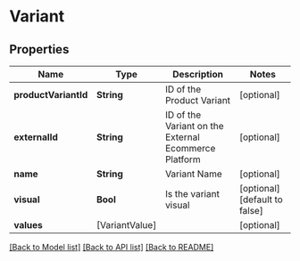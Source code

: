 # Variant

## Properties
Name | Type | Description | Notes
------------ | ------------- | ------------- | -------------
**productVariantId** | **String** | ID of the Product Variant | [optional] 
**externalId** | **String** | ID of the Variant on the External Ecommerce Platform | [optional] 
**name** | **String** | Variant Name | [optional] 
**visual** | **Bool** | Is the variant visual | [optional] [default to false]
**values** | [VariantValue] |  | [optional] 

[[Back to Model list]](../README.md#documentation-for-models) [[Back to API list]](../README.md#documentation-for-api-endpoints) [[Back to README]](../README.md)


